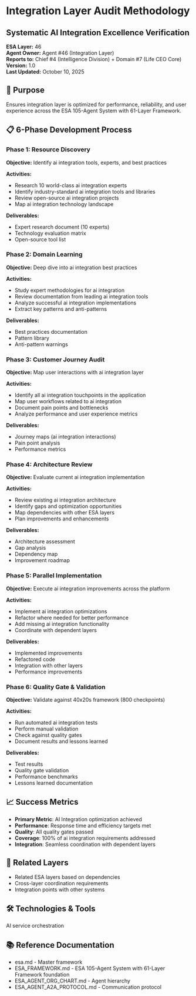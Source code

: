 # Integration Layer Audit Methodology
## Systematic AI Integration Excellence Verification

**ESA Layer:** 46  
**Agent Owner:** Agent #46 (Integration Layer)  
**Reports to:** Chief #4 (Intelligence Division) + Domain #7 (Life CEO Core)  
**Version:** 1.0  
**Last Updated:** October 10, 2025

## 🎯 Purpose
Ensures integration layer is optimized for performance, reliability, and user experience across the ESA 105-Agent System with 61-Layer Framework.

## 📋 6-Phase Development Process

### Phase 1: Resource Discovery
**Objective:** Identify ai integration tools, experts, and best practices

**Activities:**
- Research 10 world-class ai integration experts
- Identify industry-standard ai integration tools and libraries
- Review open-source ai integration projects
- Map ai integration technology landscape

**Deliverables:**
- Expert research document (10 experts)
- Technology evaluation matrix
- Open-source tool list

### Phase 2: Domain Learning
**Objective:** Deep dive into ai integration best practices

**Activities:**
- Study expert methodologies for ai integration
- Review documentation from leading ai integration tools
- Analyze successful ai integration implementations
- Extract key patterns and anti-patterns

**Deliverables:**
- Best practices documentation
- Pattern library
- Anti-pattern warnings

### Phase 3: Customer Journey Audit
**Objective:** Map user interactions with ai integration layer

**Activities:**
- Identify all ai integration touchpoints in the application
- Map user workflows related to ai integration
- Document pain points and bottlenecks
- Analyze performance and user experience metrics

**Deliverables:**
- Journey maps (ai integration interactions)
- Pain point analysis
- Performance metrics

### Phase 4: Architecture Review
**Objective:** Evaluate current ai integration implementation

**Activities:**
- Review existing ai integration architecture
- Identify gaps and optimization opportunities
- Map dependencies with other ESA layers
- Plan improvements and enhancements

**Deliverables:**
- Architecture assessment
- Gap analysis
- Dependency map
- Improvement roadmap

### Phase 5: Parallel Implementation
**Objective:** Execute ai integration improvements across the platform

**Activities:**
- Implement ai integration optimizations
- Refactor where needed for better performance
- Add missing ai integration functionality
- Coordinate with dependent layers

**Deliverables:**
- Implemented improvements
- Refactored code
- Integration with other layers
- Performance improvements

### Phase 6: Quality Gate & Validation
**Objective:** Validate against 40x20s framework (800 checkpoints)

**Activities:**
- Run automated ai integration tests
- Perform manual validation
- Check against quality gates
- Document results and lessons learned

**Deliverables:**
- Test results
- Quality gate validation
- Performance benchmarks
- Lessons learned documentation

## 📈 Success Metrics
- **Primary Metric**: AI Integration optimization achieved
- **Performance**: Response time and efficiency targets met
- **Quality**: All quality gates passed
- **Coverage**: 100% of ai integration requirements addressed
- **Integration**: Seamless coordination with dependent layers

## 🔗 Related Layers
- Related ESA layers based on dependencies
- Cross-layer coordination requirements
- Integration points with other systems

## 🛠️ Technologies & Tools
AI service orchestration

## 📚 Reference Documentation
- esa.md - Master framework
- ESA_FRAMEWORK.md - ESA 105-Agent System with 61-Layer Framework foundation
- ESA_AGENT_ORG_CHART.md - Agent hierarchy
- ESA_AGENT_A2A_PROTOCOL.md - Communication protocol
